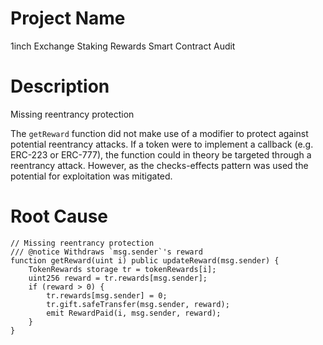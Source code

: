 # Project Name
1inch Exchange Staking Rewards Smart Contract Audit

# Description
Missing reentrancy protection

The `getReward` function did not make use of a modifier to protect against potential reentrancy attacks. If a token were to implement a callback (e.g. ERC-223 or ERC-777), the function could in theory be targeted through a reentrancy attack. However, as the checks-effects pattern was used the potential for exploitation was mitigated.

# Root Cause
```solidity
// Missing reentrancy protection
/// @notice Withdraws `msg.sender`'s reward
function getReward(uint i) public updateReward(msg.sender) {
    TokenRewards storage tr = tokenRewards[i];
    uint256 reward = tr.rewards[msg.sender];
    if (reward > 0) {
        tr.rewards[msg.sender] = 0;
        tr.gift.safeTransfer(msg.sender, reward);
        emit RewardPaid(i, msg.sender, reward);
    }
}